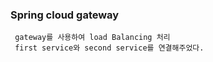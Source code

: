 ### Spring cloud gateway 
     gateway를 사용하여 load Balancing 처리 
     first service와 second service를 연결해주었다. 
